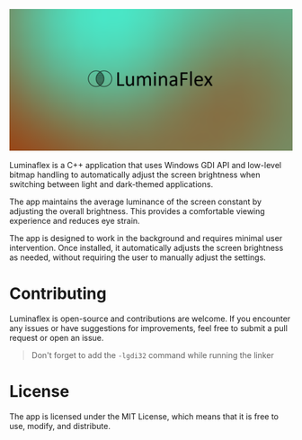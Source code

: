 ![banner](banner.png)

Luminaflex is a C++ application that uses Windows GDI API and low-level bitmap handling to automatically adjust the screen brightness when switching between light and dark-themed applications.

The app maintains the average luminance of the screen constant by adjusting the overall brightness. This provides a comfortable viewing experience and reduces eye strain.

The app is designed to work in the background and requires minimal user intervention. Once installed, it automatically adjusts the screen brightness as needed, without requiring the user to manually adjust the settings.

# Contributing
Luminaflex is open-source and contributions are welcome. If you encounter any issues or have suggestions for improvements, feel free to submit a pull request or open an issue.

> Don't forget to add the `-lgdi32` command while running the linker

# License
The app is licensed under the MIT License, which means that it is free to use, modify, and distribute.
